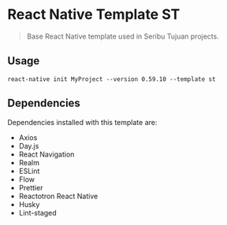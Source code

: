 # React Native Template ST
> Base React Native template used in Seribu Tujuan projects.

## Usage
`react-native init MyProject --version 0.59.10 --template st`

## Dependencies
Dependencies installed with this template are:
- Axios
- Day.js
- React Navigation
- Realm
- ESLint
- Flow
- Prettier
- Reactotron React Native
- Husky
- Lint-staged

